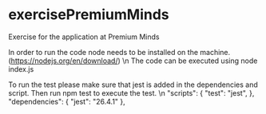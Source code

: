 # exercisePremiumMinds
Exercise for the application at Premium Minds

In order to run the code node needs to be installed on the machine. (https://nodejs.org/en/download/) \n
The code can be executed using node index.js

To run the test please make sure that jest is added in the dependencies and script. Then run npm test to execute the test. \n
"scripts": {
    "test": "jest",
  },
  "dependencies": {
    "jest": "26.4.1"
  },

